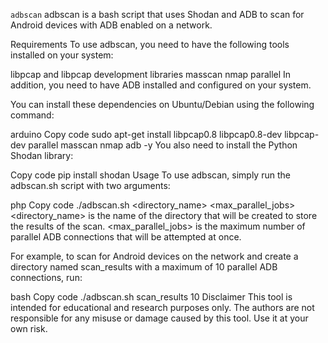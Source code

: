 `adbscan`
adbscan is a bash script that uses Shodan and ADB to scan for Android devices with ADB enabled on a network.

Requirements
To use adbscan, you need to have the following tools installed on your system:

libpcap and libpcap development libraries
masscan
nmap
parallel
In addition, you need to have ADB installed and configured on your system.

You can install these dependencies on Ubuntu/Debian using the following command:

arduino
Copy code
sudo apt-get install libpcap0.8 libpcap0.8-dev libpcap-dev parallel masscan nmap adb -y
You also need to install the Python Shodan library:

Copy code
pip install shodan
Usage
To use adbscan, simply run the adbscan.sh script with two arguments:

php
Copy code
./adbscan.sh <directory_name> <max_parallel_jobs>
<directory_name> is the name of the directory that will be created to store the results of the scan. <max_parallel_jobs> is the maximum number of parallel ADB connections that will be attempted at once.

For example, to scan for Android devices on the network and create a directory named scan_results with a maximum of 10 parallel ADB connections, run:

bash
Copy code
./adbscan.sh scan_results 10
Disclaimer
This tool is intended for educational and research purposes only. The authors are not responsible for any misuse or damage caused by this tool. Use it at your own risk.
